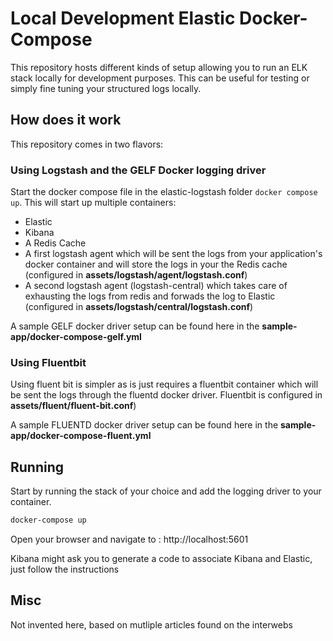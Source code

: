 # Local Development Elastic Docker-Compose

This repository hosts different kinds of setup allowing you to run an ELK stack locally for development purposes. This can be useful for testing or simply fine tuning your structured logs locally.

## How does it work

This repository comes in two flavors:

### Using Logstash and the GELF Docker logging driver

Start the docker compose file in the elastic-logstash folder `docker compose up`. This will start up multiple containers: 

 - Elastic
 - Kibana
 - A Redis Cache
 - A first logstash agent which will be sent the logs from your application's docker container and will store the logs in your the Redis cache (configured in **assets/logstash/agent/logstash.conf**)
 - A second logstash agent (logstash-central) which takes care of exhausting the logs from redis and forwads the log to Elastic (configured in **assets/logstash/central/logstash.conf**)

A sample GELF docker driver setup can be found here in the **sample-app/docker-compose-gelf.yml**

### Using Fluentbit

Using fluent bit is simpler as is just requires a fluentbit container which will be sent the logs through the fluentd docker driver.
Fluentbit is configured in **assets/fluent/fluent-bit.conf**)

A sample FLUENTD docker driver setup can be found here in the **sample-app/docker-compose-fluent.yml**

 ## Running

Start by running the stack of your choice and add the logging driver to your container.

 ```bash
 docker-compose up
 ```

 Open your browser and navigate to : http://localhost:5601

 Kibana might ask you to generate a code to associate Kibana and Elastic, just follow the instructions

 ## Misc

 Not invented here, based on mutliple articles found on the interwebs